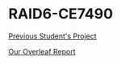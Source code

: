 # RAID6-CE7490

[Previous Student's Project](https://github.com/MengShen0709/CE7490-RAID6)

[Our Overleaf Report](https://www.overleaf.com/7292873883sjhhnnhyysmm)